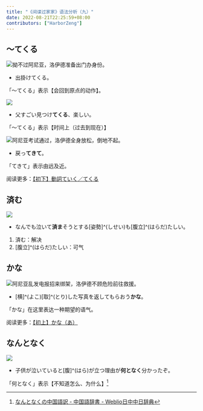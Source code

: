 ```yaml
---
title: "《间谍过家家》语法分析（九）"
date: 2022-08-21T22:25:59+08:00
contributors: ["HarborZeng"]
---
```


## ～てくる

![拗不过阿尼亚，洛伊德准备出门办身份。](https://tellyouwhat-static-1251995834.cos.ap-chongqing.myqcloud.com/images/image-20220820170839040.png)

- 出掛けてくる。

「～てくる」表示【会回到原点的动作】。

![](https://tellyouwhat-static-1251995834.cos.ap-chongqing.myqcloud.com/images/image-20220820171348373.png)

- 父すごい見つけ**てくる**、楽しい。

「～てくる」表示【时间上（过去到现在）】

![阿尼亚考试通过，洛伊德全身放松，倒地不起。](https://tellyouwhat-static-1251995834.cos.ap-chongqing.myqcloud.com/images/image-20220820215313553.png)

- 戻っ**てきて**。

「てきて」表示由远及近。

阅读更多：[【初下】動詞ていく／てくる](/grammar/xbr-p2/動詞ていくてくる/)

## 済む

![](https://tellyouwhat-static-1251995834.cos.ap-chongqing.myqcloud.com/images/image-20220820172055143.png)

- なんでも泣いて**済ま**そうとする[姿勢]^(しせい)も[腹立]^(はらだ)たしい。

1. 済む：解决
2. [腹立]^(はらだ)たしい：可气

## かな

![阿尼亚乱发电报招来绑架，洛伊德不顾危险前往救援。](https://tellyouwhat-static-1251995834.cos.ap-chongqing.myqcloud.com/images/image-20220820205213843.png)

- [横]^(よこ)[取]^(とり)した写真を返してもらおう**かな**。

「かな」在这里表达一种期望的语气。

阅读更多：[【初上】かな（あ）](/grammar/xbr-p1/かなあ/)

## なんとなく

![](https://tellyouwhat-static-1251995834.cos.ap-chongqing.myqcloud.com/images/image-20220820210210429.png)

- 子供が泣いていると[腹]^(はら)が立つ理由が**何となく**分かったぞ。

「何となく」表示【不知道怎么、为什么】[^1]

[^1]: [なんとなくの中国語訳 - 中国語辞書 - Weblio日中中日辞典](https://cjjc.weblio.jp/content/なんとなく)


